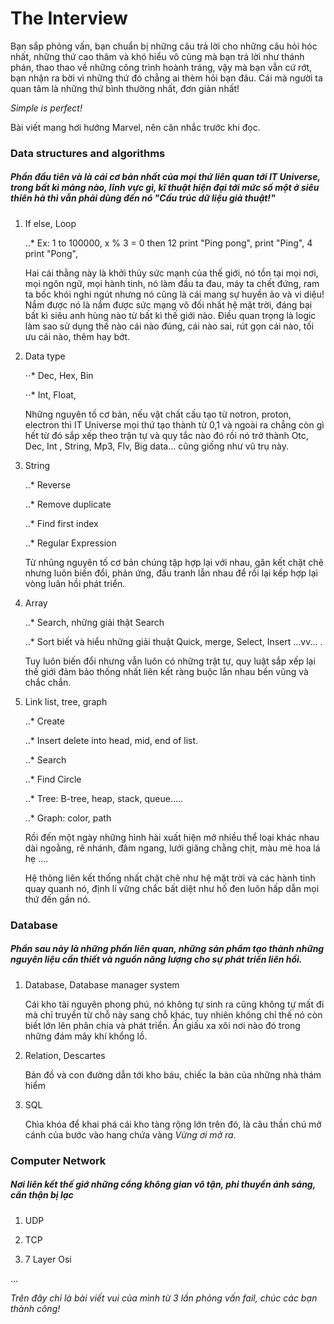 # The Interview
Bạn sắp phỏng vấn, bạn chuẩn bị những câu trả lời cho những câu hỏi hóc nhất, những thứ cao thâm và khó hiểu vô cùng mà bạn trả lời như thánh phán, thao thao về những công trình hoành tráng, vậy mà bạn vẫn cứ rớt, bạn nhận ra bời vì những thứ đó chẳng ai thèm hỏi bạn đâu. Cái mà người ta quan tâm là những thứ bình thường nhất, đơn giản nhất!

*Simple is perfect!*

Bài viết mang hơi hướng Marvel, nên cân nhắc trước khi đọc.

### Data structures and algorithms
##### Phần đầu tiên và là cái cơ bản nhất của mọi thứ liên quan tới IT Universe, trong bất kì mảng nào, lĩnh vực gì, kĩ thuật hiện đại tới mức số một ở siêu thiên hà thì vẫn phải dùng đến nó "*Cấu trúc dữ liệu giả thuật!*"

1. If else, Loop

    ..* Ex: 1 to 100000, x % 3 = 0 then 12 print "Ping pong", print "Ping", 4 print "Pong",
  
    Hai cái thằng này là khởi thủy sức mạnh của thế giới, nó tồn tại mọi nơi, mọi ngôn ngữ, mọi hành tinh, nó làm đầu ta đau, máy ta chết đứng, ram ta bốc khói nghi ngút nhưng nó cũng là cái mang sự huyền ảo và vi diệu! Nắm được nó là nắm được sức mạng vô đối nhất hệ mặt trời, đáng bại bất kì siêu anh hùng nào từ bất kì thế giới nào. Điều quan trọng là logic làm sao sử dụng thế nào cái nào đúng, cái nào sai, rút gọn cái nào, tối ưu cái nào, thêm hay bớt.

2. Data type

    ⋅⋅* Dec, Hex, Bin
    
    ⋅⋅* Int, Float, 
  
    Những nguyên tố cơ bản, nếu vật chất cấu tạo từ notron, proton, electron thì IT Universe mọi thứ tạo thành từ 0,1 và ngoài ra chẳng còn gì hết từ đó sắp xếp theo trận tự và quy tắc nào đó rồi nó trở thành Otc, Dec, Int , String, Mp3, Flv, Big data... cũng giống như vũ trụ này.

3. String 
  
    ..* Reverse
  
    ..* Remove duplicate
    
    ..* Find first index
    
    ..* Regular Expression
    
    Từ nhũng nguyên tố cơ bản chúng tập hợp lại với nhau, găn kết chặt chẽ nhưng luôn biến đổi, phản ứng, đấu tranh lẫn nhau để rồi lại kếp hợp lại vòng luân hồi phát triển.
  
4. Array
    
    ..* Search, những giải thật Search
    
    ..* Sort biết và hiểu những giải thuật Quick, merge, Select, Insert ...vv... .
    
    Tuy luôn biến đổi nhưng vẫn luôn có những trật tự, quy luật sắp xếp lại thế giới đảm bảo thống nhất liên kết ràng buộc lẫn nhau bền vũng và chắc chắn.
  
5.  Link list, tree, graph
    
    ..* Create
    
    ..* Insert delete into head, mid, end of list.
    
    ..* Search 
    
    ..* Find Circle
    
    ..* Tree: B-tree, heap, stack, queue.....
    
    ..* Graph: color, path
    
    Rồi đến một ngày những hình hài xuất hiện mở nhiều thể loại khác nhau dài ngoằng, rẽ nhánh, đâm ngang, lưới giăng chằng chịt, màu mè hoa lá hẹ ....
    
    Hệ thông liên kết thống nhất chặt chẽ như hệ mặt trời và các hành tinh quay quanh nó, định lí vững chắc bất diệt như hố đen luôn hấp dẫn mọi thứ đến gần nó.
  
### Database
##### Phần sau này là những phần liên quan, những sản phẩm tạo thành những nguyên liệu cần thiết và nguồn năng lượng cho sự phát triển liên hồi.

 1. Database, Database manager system 
 
    Cái kho tài nguyên phong phú, nó không tự sinh ra cũng không tự mất đi mà chỉ truyền từ chỗ này sang chỗ khác, tuy nhiên không chỉ thế nó còn biết lớn lên phân chia và phát triển. Ẩn giấu xa xôi nơi nào đó trong những đám mây khí khổng lồ.
 
 3. Relation, Descartes
 
    Bản đồ và con đường dẫn tới kho báu, chiếc la bàn của những nhà thám hiểm

 2. SQL
 
    Chìa khóa để khai phá cái kho tàng rộng lớn trên đó, là câu thần chú mở cánh của bước vào hang chứa vàng *Vừng ơi mở ra*.


### Computer Network
##### Nơi liên kết thế giớ những cổng không gian vô tận, phi thuyền ánh sáng, cẩn thận bị lạc

 1. UDP
 
 2. TCP
 
 3. 7 Layer Osi
 
 ...

*Trên đây chỉ là bài viết vui của mình từ 3 lần phỏng vấn fail, chúc các bạn thành công!*
